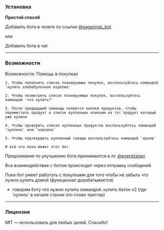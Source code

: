 

### Установка

**Простой способ**

Добавить бота в телеге по ссылке [@gagarinsk_bot](https://t.me/gagarinsk_bot)

или 

Добавить бота в чат

***

### Возможности

Возможности:
Помощь в покупках
    
    1. Чтобы пополнить список планируемых покупок, воспользуйтесь командой 'купить хлебобулочное изделие'
    
    2. Чтобы посмотреть список планируемых покупок, воспользуйтесь командой 'что купить?'
    
    3. После предыдущей команды появится кнопки продуктов, чтобы переместить продукт в список купленных кликаем на тот продукт который уже купили
    
    4. Чтобы проверить список купленных продуктов воспользуйтесь командой 'куплено' или 'корзина'
    
    5. Чтобы подтвердить купленный товары воспользуйтесь командой 'архив'
    
    И всё что пока может этот бот

Предложения по улучшению бота принимаются в лc [@enerdzaiser](https://t.me/enerdzaiser)

Все взаимодействие с ботом происходит через отправку сообщений

Пока бот умеет работать с покупками для того чтобы не забыть что нужно купить домой (функционал дорабатывается)

 - говорим боту что нужно купить командой: купить батон х2 (где 'купить' в начале строки это слово триггер)

***

### Лицензия

MIT — использовать для любых целей. Спасибо!
